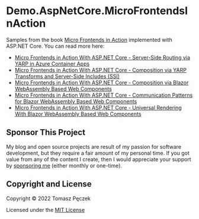 # Demo.AspNetCore.MicroFrontendsInAction

Samples from the book [Micro Frontends in Action](https://www.manning.com/books/micro-frontends-in-action) implemented with ASP.NET Core. You can read more here:

- [Micro Frontends in Action With ASP.NET Core - Server-Side Routing via YARP in Azure Container Apps](https://www.tpeczek.com/2022/06/micro-frontends-in-action-with-aspnet.html)
- [Micro Frontends in Action With ASP.NET Core - Composition via YARP Transforms and Server-Side Includes (SSI)](https://www.tpeczek.com/2022/07/micro-frontends-in-action-with-aspnet.html)
- [Micro Frontends in Action With ASP.NET Core - Composition via Blazor WebAssembly Based Web Components](https://www.tpeczek.com/2022/08/micro-frontends-in-action-with-aspnet.html)
- [Micro Frontends in Action With ASP.NET Core - Communication Patterns for Blazor WebAssembly Based Web Components](https://www.tpeczek.com/2022/09/micro-frontends-in-action-with-aspnet.html)
- [Micro Frontends in Action With ASP.NET Core - Universal Rendering With Blazor WebAssembly Based Web Components](https://www.tpeczek.com/2022/10/micro-frontends-in-action-with-aspnet.html)

## Sponsor This Project

My blog and open source projects are result of my passion for software development, but they require a fair amount of my personal time. If you got value from any of the content I create, then I would appreciate your support by [sponsoring me](https://github.com/sponsors/tpeczek) (either monthly or one-time).

## Copyright and License

Copyright © 2022 Tomasz Pęczek

Licensed under the [MIT License](https://github.com/tpeczek/Demo.AspNetCore.MicroFrontendsInAction/blob/master/LICENSE.md)
